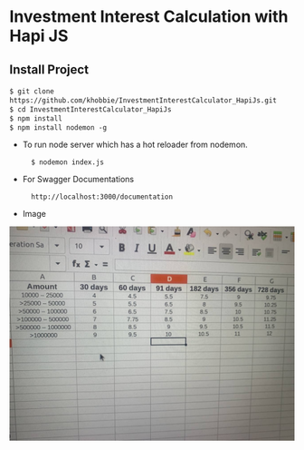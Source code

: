 
# Investment Interest Calculation with Hapi JS

## Install Project

    $ git clone https://github.com/khobbie/InvestmentInterestCalculator_HapiJs.git
    $ cd InvestmentInterestCalculator_HapiJs
    $ npm install
    $ npm install nodemon -g

* To run node server which has a hot reloader from nodemon.

        $ nodemon index.js

* For Swagger Documentations

        http://localhost:3000/documentation

* Image
  
![alt text](https://raw.githubusercontent.com/khobbie/InvestmentInterestCalculator_HapiJs/master/excel.jpg?raw=true)